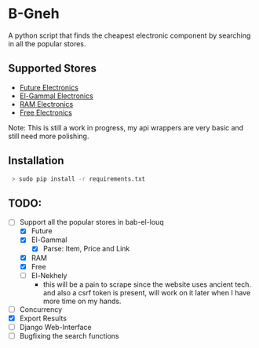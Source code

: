 # B-Gneh

A python script that finds the cheapest electronic component by searching in all the popular stores.

## Supported Stores

- [Future Electronics](https://store.fut-electronics.com/)
- [El-Gammal Electronics](http://elgammalelectronics.com/)
- [RAM Electronics](https://ram-e-shop.com/)
- [Free Electronics](https://free-electronic.com/)

Note: This is still a work in progress, my api wrappers are very basic and still need more polishing.

## Installation

```bash
 > sudo pip install -r requirements.txt
```

## TODO:

- [ ] Support all the popular stores in bab-el-louq
  - [x] Future
  - [x] El-Gammal
    - [x] Parse: Item, Price and Link
  - [x] RAM
  - [x] Free
  - [ ] El-Nekhely
    - this will be a pain to scrape since the website uses ancient tech. and also a csrf token is present, will work on it later when I have more time on my hands.
- [ ] Concurrency
- [x] Export Results
- [ ] Django Web-Interface
- [ ] Bugfixing the search functions
